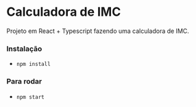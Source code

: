 # Calculadora de IMC

Projeto em React + Typescript fazendo uma calculadora de IMC.

### Instalação

- `npm install`

### Para rodar

- `npm start`